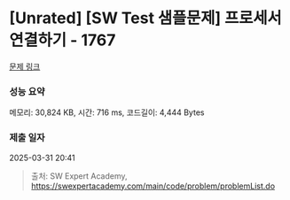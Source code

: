 # [Unrated] [SW Test 샘플문제] 프로세서 연결하기 - 1767 

[문제 링크](https://swexpertacademy.com/main/code/problem/problemDetail.do?contestProbId=AV4suNtaXFEDFAUf) 

### 성능 요약

메모리: 30,824 KB, 시간: 716 ms, 코드길이: 4,444 Bytes

### 제출 일자

2025-03-31 20:41



> 출처: SW Expert Academy, https://swexpertacademy.com/main/code/problem/problemList.do